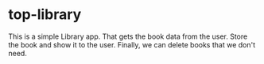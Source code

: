 # top-library
This is a simple Library app. That gets the book data from the user. Store the book and show it to the user. Finally, we can delete books that we don't need.

